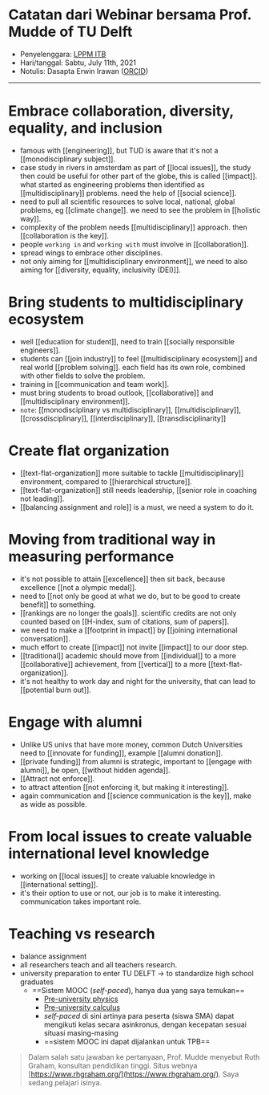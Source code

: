 # Catatan dari Webinar bersama Prof. Mudde of TU Delft 
- Penyelenggara: [LPPM ITB](https://lppm.itb.ac.id)
- Hari/tanggal: Sabtu, July 11th, 2021
- Notulis: Dasapta Erwin Irawan ([ORCID](https://orcid.org/0000-0002-1526-0863))

---

 # Embrace collaboration, diversity, equality, and inclusion
- famous with [[engineering]], but TUD is aware that it's not a [[monodisciplinary subject]].
- case study in rivers in amsterdam as part of [[local issues]], the study then could be useful for other part of the globe, this is called [[impact]]. what started as engineering problems then identified as [[multidisciplinary]] problems. need the help of [[social science]].
- need to pull all scientific resources to solve local, national, global problems, eg [[climate change]]. we need to see the problem in [[holistic way]].
- complexity of the problem needs [[multidisciplinary]] approach. then [[collaboration is the key]].
- people `working in` and `working with` must involve in [[collaboration]].
- spread wings to embrace other disciplines.
- not only aiming for [[multidisciplinary environment]], we need to also aiming for [[diversity, equality, inclusivity (DEI)]].


# Bring students to multidisciplinary ecosystem
- well [[education for student]], need to train [[socially responsible engineers]].
- students can [[join industry]] to feel [[multidisciplinary ecosystem]] and real world [[problem solving]]. each field has its own role, combined with other fields to solve the problem.
- training in [[communication and team work]].
- must bring students to broad outlook, [[collaborative]] and [[multidisciplinary environment]].
- `note`: [[monodisciplinary vs multidisciplinary]], [[multidisciplinary]], [[crossdisciplinary]], [[interdisciplinary]],  [[transdisciplinarity]]


# Create flat organization
- [[text-flat-organization]] more suitable to tackle [[multidisciplinary]] environment, compared to [[hierarchical structure]].
- [[text-flat-organization]] still needs leadership, [[senior role in coaching not leading]].  
- [[balancing assignment and role]] is a must, we need a system to do it.



# Moving from traditional way in measuring performance
- it's not possible to attain [[excellence]] then sit back, because excellence [[not a olympic medal]].
- need to [[not only be good at what we do, but to be good to create benefit]] to something.
- [[rankings are no longer the goals]]. scientific credits are not only counted based on [[H-index, sum of citations, sum of papers]]. 
- we need to make a [[footprint in impact]] by [[joining international conversation]].
- much effort to create [[impact]] not invite [[impact]] to our door step.
- [[traditional]] academic should move from [[individual]] to a more [[collaborative]] achievement, from [[vertical]] to a more [[text-flat-organization]].
- it's not healthy to work day and night for the university, that can lead to [[potential burn out]].


# Engage with alumni
- Unlike US univs that have more money, common Dutch Universities need to [[innovate for funding]], example [[alumni donation]].
- [[private funding]] from alumni is strategic, important to [[engage with alumni]], be open, [[without hidden agenda]].
- [[Attract not enforce]].
- to attract attention [[not enforcing it, but making it interesting]]. 
- again communication and [[science communication is the key]], make as wide as possible.


# From local issues to create valuable international level knowledge
- working on [[local issues]] to create valuable knowledge in [[international setting]].
- it's their option to use or not, our job is to make it interesting. communication takes important role.

# Teaching vs research

- balance assignment
- all researchers teach and all teachers research.
- university preparation to enter TU DELFT -> to standardize high school graduates
	- ==Sistem MOOC (*self-paced*), hanya dua yang saya temukan==
		- [Pre-university physics](https://online-learning.tudelft.nl/courses/pre-university-physics/)
		- [Pre-university calculus](https://online-learning.tudelft.nl/courses/pre-university-calculus/)
		- _self-paced_ di sini artinya para peserta (siswa SMA) dapat mengikuti kelas secara asinkronus, dengan kecepatan sesuai situasi masing-masing
		- ==sistem MOOC ini dapat dijalankan untuk TPB==


>Dalam salah satu jawaban ke pertanyaan, Prof. Mudde menyebut Ruth Graham, konsultan pendidikan tinggi. Situs webnya [https://www.rhgraham.org/](https://www.rhgraham.org/). Saya sedang pelajari isinya.









